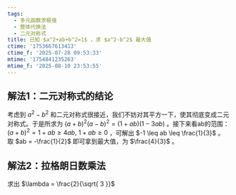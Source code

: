 ```yaml
---
tags:
  - 多元函数求极值
  - 整体代换法
  - 二元对称式
title: 已知 $a^2+ab+b^2=1$ ，求 $a^2-b^2$ 最大值
ctime: '1753667613413'
ctime_f: '2025-07-28 09:53:33'
mtime: '1754841235263'
mtime_f: '2025-08-10 23:53:55'
---
```

## 解法1：二元对称式的结论

考虑到 $a^2 - b^2$ 和二元对称式很接近，我们不妨对其平方一下，使其彻底变成二元对称式。于是所求为 $(a+b)^2(a-b)^2 = (1+ab)(1-3ab)$ 。接下来看ab的范围： $(a+b)^2 = 1+ab \geq 4ab,\ 1+ab \geq 0$ ，可解出 $-1 \leq ab \leq \frac{1}{3}$ 。取 $ab = -\frac{1}{2}$ 即可拿到最大值，为 $\frac{4}{3}$ 。

## 解法2：拉格朗日数乘法

求出 $\lambda = \frac{2}{\sqrt{ 3 }}$

